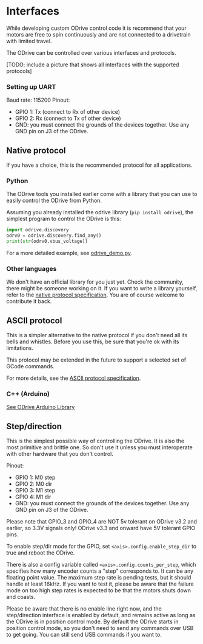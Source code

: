 # Interfaces

<div class="alert"> While developing custom ODrive control code it is recommend that your motors are free to spin continuously and are not connected to a drivetrain with limited travel. </div>

The ODrive can be controlled over various interfaces and protocols.

[TODO: include a picture that shows all interfaces with the supported protocols]

### Setting up UART
Baud rate: 115200
Pinout:
* GPIO 1: Tx (connect to Rx of other device)
* GPIO 2: Rx (connect to Tx of other device)
* GND: you must connect the grounds of the devices together. Use any GND pin on J3 of the ODrive.

## Native protocol

If you have a choice, this is the recommended protocol for all applications.

### Python

The ODrive tools you installed earlier come with a library that you can use to easily control the ODrive from Python.

Assuming you already installed the odrive library (`pip install odrive`), the simplest program to control the ODrive is this:

```python
import odrive.discovery
odrv0 = odrive.discovery.find_any()
print(str(odrv0.vbus_voltage))
```

For a more detailed example, see [odrive_demo.py](../tools/odrive_demo.py).

### Other languages

We don't have an official library for you just yet. Check the community, there might be someone working on it. If you want to write a library yourself, refer to the [native protocol specification](protocol). You are of course welcome to contribute it back.

## ASCII protocol

This is a simpler alternative to the native protocol if you don't need all its bells and whistles. Before you use this, be sure that you're ok with its limitations.

This protocol may be extended in the future to support a selected set of GCode commands.

For more details, see the [ASCII protocol specification](ascii-protocol.md).

### C++ (Arduino)

[See ODrive Arduino Library](https://github.com/madcowswe/ODriveArduino)

## Step/direction
This is the simplest possible way of controlling the ODrive. It is also the most primitive and brittle one. So don't use it unless you must interoperate with other hardware that you don't control.

Pinout:
* GPIO 1: M0 step
* GPIO 2: M0 dir
* GPIO 3: M1 step
* GPIO 4: M1 dir
* GND: you must connect the grounds of the devices together. Use any GND pin on J3 of the ODrive.

Please note that GPIO_3 and GPIO_4 are NOT 5v tolerant on ODrive v3.2 and earlier, so 3.3V signals only!
ODrive v3.3 and onward have 5V tolerant GPIO pins.

To enable step/dir mode for the GPIO, set `<axis>.config.enable_step_dir` to true and reboot the ODrive.

There is also a config variable called `<axis>.config.counts_per_step`, which specifies how many encoder counts a "step" corresponds to. It can be any floating point value.
The maximum step rate is pending tests, but it should handle at least 16kHz. If you want to test it, please be aware that the failure mode on too high step rates is expected to be that the motors shuts down and coasts.

Please be aware that there is no enable line right now, and the step/direction interface is enabled by default, and remains active as long as the ODrive is in position control mode. By default the ODrive starts in position control mode, so you don't need to send any commands over USB to get going. You can still send USB commands if you want to.

